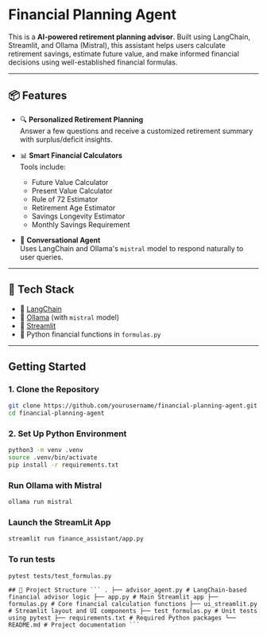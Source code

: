 # Financial Planning Agent

This is a **AI-powered retirement planning advisor**. Built using LangChain, Streamlit, and Ollama (Mistral), this assistant helps users calculate retirement savings, estimate future value, and make informed financial decisions using well-established financial formulas.

---

## 📦 Features

- 🔍 **Personalized Retirement Planning**  
  Answer a few questions and receive a customized retirement summary with surplus/deficit insights.

- 📊 **Smart Financial Calculators**  
  Tools include:
  - Future Value Calculator
  - Present Value Calculator
  - Rule of 72 Estimator
  - Retirement Age Estimator
  - Savings Longevity Estimator
  - Monthly Savings Requirement

- 🧠 **Conversational Agent**  
  Uses LangChain and Ollama's `mistral` model to respond naturally to user queries.

---

## 🧰 Tech Stack

- 🧱 [LangChain](https://www.langchain.com/)
- 🤖 [Ollama](https://ollama.com/) (with `mistral` model)
- 🎨 [Streamlit](https://streamlit.io/)
- 🧮 Python financial functions in `formulas.py`

---

##  Getting Started

### 1. Clone the Repository

```bash
git clone https://github.com/yourusername/financial-planning-agent.git
cd financial-planning-agent
```
### 2. Set Up Python Environment
```bash
python3 -m venv .venv
source .venv/bin/activate
pip install -r requirements.txt
```
### Run Ollama with Mistral
```bash
ollama run mistral
```
### Launch the StreamLit App
```bash
streamlit run finance_assistant/app.py
```
### To run tests
```bash
pytest tests/test_formulas.py
```
<pre><code>## 📁 Project Structure ``` . ├── advisor_agent.py # LangChain-based financial advisor logic ├── app.py # Main Streamlit app ├── formulas.py # Core financial calculation functions ├── ui_streamlit.py # Streamlit layout and UI components ├── test_formulas.py # Unit tests using pytest ├── requirements.txt # Required Python packages └── README.md # Project documentation ``` </code></pre>
